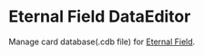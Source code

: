 # Eternal Field DataEditor
Manage card database(.cdb file) for [Eternal Field](https://github.com/whenmo/Eternal-Field).